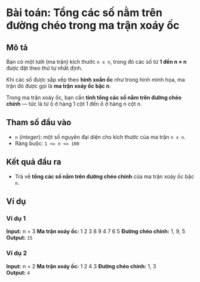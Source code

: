 # Bài toán: Tổng các số nằm trên đường chéo trong ma trận xoáy ốc

## Mô tả

Bạn có một lưới (ma trận) kích thước `n x n`, trong đó các số từ **1 đến n × n** được đặt theo thứ tự nhất định.

Khi các số được sắp xếp theo **hình xoắn ốc** như trong hình minh họa, ma trận đó được gọi là **ma trận xoáy ốc bậc n**.

Trong ma trận xoáy ốc, bạn cần **tính tổng các số nằm trên đường chéo chính** — tức là từ ô ở hàng 1 cột 1 đến ô ở hàng n cột n.

## Tham số đầu vào

- `n` (_integer_): một số nguyên đại diện cho kích thước của ma trận `n x n`.
- Ràng buộc: `1 <= n <= 100`

## Kết quả đầu ra

- Trả về **tổng các số nằm trên đường chéo chính** của ma trận xoáy ốc bậc `n`.

## Ví dụ

### Ví dụ 1

**Input:**
n = 3
**Ma trận xoáy ốc:**
1 2 3
8 9 4
7 6 5
**Đường chéo chính:** 1, 9, 5  
**Output:** `15`

### Ví dụ 2

**Input:**
n = 2
**Ma trận xoáy ốc:**
1 2
4 3
**Đường chéo chính:** 1, 3  
**Output:** `4`